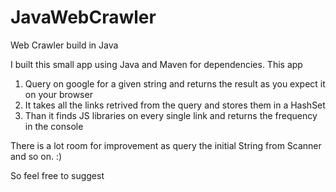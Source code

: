 # JavaWebCrawler
Web Crawler build in Java

I built this small app using Java and Maven for dependencies. This app 

1. Query on google for a given string and returns the result as you expect it on your browser
2. It takes all the links retrived from the query and stores them in a HashSet
3. Than it finds JS libraries on every single link and returns the frequency in the console


There is a lot room for improvement as query the initial String from Scanner and so on. :) 

So feel free to suggest

